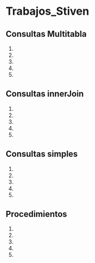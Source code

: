 # Trabajos_Stiven

## Consultas Multitabla
1.
2.
3.
4.
5.
## Consultas innerJoin
1.
2.
3.
4.
5.
## Consultas simples
1.
2.
3.
4.
5.
## Procedimientos
1.
2.
3.
4.
5.
